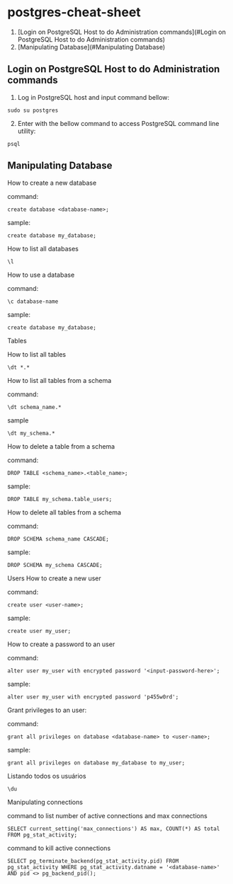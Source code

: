 # postgres-cheat-sheet

1. [Login on PostgreSQL Host to do Administration commands](#Login on PostgreSQL Host to do Administration commands)
2. [Manipulating Database](#Manipulating Database)

## Login on PostgreSQL Host to do Administration commands

1. Log in PostgreSQL host and input command bellow:

```sudo su postgres```


2. Enter with the bellow command to access PostgreSQL command line utility:

```psql```



## Manipulating Database

How to create a new database

command:

```create database <database-name>;```

sample:

```create database my_database;```

How to list all databases

```\l```

How to use a database

command:

```\c database-name```

sample:

```create database my_database;```

Tables

How to list all tables

```\dt *.*```

How to list all tables from a schema

command:

```\dt schema_name.*```

sample

```\dt my_schema.*```

How to delete a table from a schema

command:

```DROP TABLE <schema_name>.<table_name>;```

sample:

```DROP TABLE my_schema.table_users;```

How to delete all tables from a schema

command:

```DROP SCHEMA schema_name CASCADE;```

sample:

```DROP SCHEMA my_schema CASCADE;```

Users
How to create a new user

command:

```create user <user-name>;```

sample:

```create user my_user;```

How to create a password to an user

command:

```alter user my_user with encrypted password '<input-password-here>';```

sample:

```alter user my_user with encrypted password 'p455w0rd';```

Grant privileges to an user:

command:

```grant all privileges on database <database-name> to <user-name>;```

sample:

```grant all privileges on database my_database to my_user;```

Listando todos os usuários

```\du```



Manipulating connections

command to list number of active connections and max connections

```SELECT current_setting('max_connections') AS max, COUNT(*) AS total FROM pg_stat_activity;```

command to kill active connections

```SELECT pg_terminate_backend(pg_stat_activity.pid) FROM pg_stat_activity WHERE pg_stat_activity.datname = '<database-name>' AND pid <> pg_backend_pid();```
